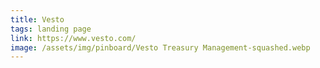 ```yaml
---
title: Vesto
tags: landing page
link: https://www.vesto.com/
image: /assets/img/pinboard/Vesto Treasury Management-squashed.webp
---
```

